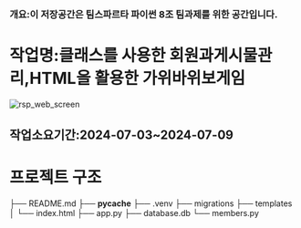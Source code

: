 <h3>개요:이 저장공간은 팀스파르타 파이썬 8조 팀과제를 위한 공간입니다.</h3>

<h1>작업명:클래스를 사용한 회원과게시물관리,HTML을 활용한 가위바위보게임</h1>

![rsp_web_screen](https://github.com/chaerimkim21/team8_python_project/assets/90311848/4c240cdf-2ca3-48de-b694-403159804a1d)

<h2>작업소요기간:2024-07-03~2024-07-09</h2>

<h1>프로젝트 구조</h1>

├── README.md
├── __pycache__
├── .venv
├── migrations
├── templates
│   └── index.html
├── app.py
├── database.db
└── members.py


